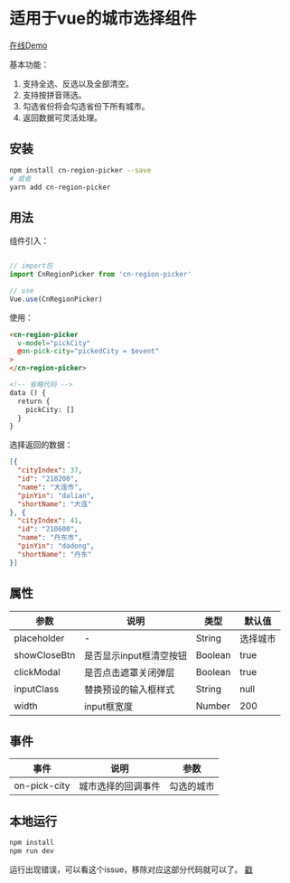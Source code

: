 # 适用于vue的城市选择组件

[在线Demo](https://gzhiyi.top/cn-region-picker/)

基本功能：

1. 支持全选、反选以及全部清空。
2. 支持按拼音筛选。
3. 勾选省份将会勾选省份下所有城市。
4. 返回数据可灵活处理。

## 安装

``` bash
npm install cn-region-picker --save
# 或者
yarn add cn-region-picker
```

## 用法

组件引入：
```javascript

// import包
import CnRegionPicker from 'cn-region-picker'

// use
Vue.use(CnRegionPicker)
```

使用：

```html
<cn-region-picker
  v-model="pickCity"
  @on-pick-city="pickedCity = $event"
>
</cn-region-picker>

<!-- 省略代码 -->
data () {
  return {
    pickCity: []
  }
}
```

选择返回的数据：

```json
[{
  "cityIndex": 37,
  "id": "210200",
  "name": "大连市",
  "pinYin": "dalian",
  "shortName": "大连"
}, {
  "cityIndex": 41,
  "id": "210600",
  "name": "丹东市",
  "pinYin": "dadong",
  "shortName": "丹东"
}]
```

## 属性

| 参数       | 说明    |  类型  |  默认值  |
| --------   | -----   | ---- |  ----  |
| placeholder| -    | String | 选择城市 |
| showCloseBtn| 是否显示input框清空按钮   | Boolean | true |
| clickModal| 是否点击遮罩关闭弹层   | Boolean | true |
| inputClass| 替换预设的输入框样式   | String | null |
| width| input框宽度   | Number | 200 |

## 事件

| 事件      | 说明    | 参数  |
| --------   | -----   | ---- |
| on-pick-city|城市选择的回调事件|勾选的城市|

## 本地运行

```bash
npm install
npm run dev
```

运行出现错误，可以看这个issue，移除对应这部分代码就可以了。
[戳](https://github.com/GzhiYi/cn-region-picker/issues/3#issuecomment-519342892)
